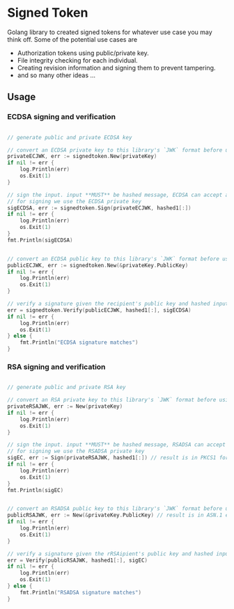 # Signed Token

Golang library to created signed tokens for whatever use case you may think off. Some of the potential use cases are
- Authorization tokens using public/private key.
- File integrity checking for each individual.
- Creating revision information and signing them to prevent tampering.
- and so many other ideas ...


## Usage

### ECDSA signing and verification

```go

// generate public and private ECDSA key

// convert an ECDSA private key to this library's `JWK` format before using.
privateECJWK, err := signedtoken.New(privateKey)
if nil != err {
    log.Println(err)
    os.Exit(1)
}

// sign the input. input **MUST** be hashed message, ECDSA can accept any hashed input, SHA2 or SHA3 preferred
// for signing we use the ECDSA private key
sigECDSA, err := signedtoken.Sign(privateECJWK, hashed1[:])
if nil != err {
    log.Println(err)
    os.Exit(1)
}
fmt.Println(sigECDSA)


// convert an ECDSA public key to this library's `JWK` format before using.
publicECJWK, err := signedtoken.New(&privateKey.PublicKey)
if nil != err {
    log.Println(err)
    os.Exit(1)
}

// verify a signature given the recipient's public key and hashed input (as used for signing)
err = signedtoken.Verify(publicECJWK, hashed1[:], sigECDSA)
if nil != err {
    log.Println(err)
    os.Exit(1)
} else {
    fmt.Println("ECDSA signature matches")
}

```


### RSA signing and verification

```go

// generate public and private RSA key

// convert an RSA private key to this library's `JWK` format before using.
privateRSAJWK, err := New(privateKey)
if nil != err {
    log.Println(err)
    os.Exit(1)
}

// sign the input. input **MUST** be hashed message, RSADSA can accept any hashed input, SHA2 or SHA3 preferred
// for signing we use the RSADSA private key
sigEC, err := Sign(privateRSAJWK, hashed1[:]) // result is in PKCS1 format in bytes
if nil != err {
    log.Println(err)
    os.Exit(1)
}
fmt.Println(sigEC)


// convert an RSADSA public key to this library's `JWK` format before using.
publicRSAJWK, err := New(&privateKey.PublicKey) // result is in ASN.1 encoding for the values of `R` and `S` in bytes
if nil != err {
    log.Println(err)
    os.Exit(1)
}

// verify a signature given the rRSAipient's public key and hashed input (as used for signing)
err = Verify(publicRSAJWK, hashed1[:], sigEC)
if nil != err {
    log.Println(err)
    os.Exit(1)
} else {
    fmt.Println("RSADSA signature matches")
}

```
